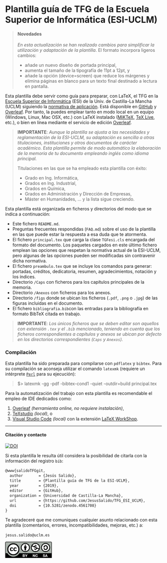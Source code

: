 # Plantilla guía de TFG de la Escuela Superior de Informática (ESI-UCLM)

> #### Novedades
> _En esta actualización se han realizado cambios para simplificar la utilización y adaptación de la plantilla_. El formato incorpora ligeros cambios: 
> - añade un nuevo diseño de portada principal, 
> - aumenta el tamaño de la tipografía de 11pt a 12pt, y
> - añade la opción (device=screen) que reduce los márgenes y elimina páginas en blanco para un texto final destinado a lectura en pantalla.

Esta plantilla debe servir como guía para preparar, con LaTeX, el TFG en la [Escuela Superior de Informática](http://webpub.esi.uclm.es/) (ESI) de la Univ. de Castilla-La Mancha (UCLM) siguiendo la [normativa de aplicación](https://esi.uclm.es/index.php/grado-en-ingenieria-informatica/trabajos-fin-de-grado/). Está disponible en [GitHub](https://github.com/JesusSalido/TFG_ESI_UCLM)  y [Overleaf](https://www.overleaf.com/latex/templates/plantilla-de-tfg-escuela-superior-de-informatica-uclm/phjgscmfqtsw). Por tanto, la puedes emplear tanto en modo local en un equipo (Windows, Linux, Mac OSX, etc.) con LaTeX instalado ([MiKTeX](https://miktex.org/), [TeX Live](https://www.tug.org/texlive/), etc.), o bien en línea mediante el servicio de edición [Overleaf](https://www.overleaf.com/latex/templates/plantilla-de-tfg-escuela-superior-de-informatica-uclm/phjgscmfqtsw).

> __IMPORTANTE__: 
>_Aunque la plantilla se ajusta a las necesidades y reglamentación de la ESI-UCLM, su adaptación es sencilla a otras titulaciones, instituciones y otros documentos de carácter académico. Esta plantilla permite de modo automático la elaboración de la memoria de tu documento empleando inglés como idioma principal._
>
> Titulaciones en las que se ha empleado esta plantilla con éxito:
> - Grado en Ing. Informática,
> - Grados en Ing. Industrial,
> - Grados en Química,
> - Grados en Administración y Dirección de Empresas,
> - Máster en Humanidades, ... y la lista sigue creciendo.

Esta plantilla está organizada en ficheros y directorios del modo que se indica a continuación:
  - Este fichero ``README.md``.
  - Preguntas frecuentes respondidas (``FAQ.md``) sobre el uso de la plantilla en las que puede estar la respuesta a esa duda que te atormenta. 
  - El fichero ``principal.tex`` que carga la clase ``TGFesi.cls`` encargada del formato del documento. Los paquetes cargados en este último fichero emplean las opciones que respetan la normativa actual de la ESI-UCLM, pero algunas de las opciones pueden ser modificadas sin contravenir dicha normativa.
  - El fichero ``preambulo.tex`` que se incluye los comandos para generar:  portadas, créditos, dedicatoria, resumen, agradecimientos, notación y los índices.
  - Directorio ``/Caps`` con ficheros para los capítulos principales de la memoria.
  - Directorio ``/Anexos`` con ficheros para los anexos.
  - Directorio ``/figs`` donde se ubican los ficheros (``.pdf``, ``.png`` o ``.jpg``) de las figuras incluidas en el documento.
  - El fichero ``bibliografia.bib``con las entradas para la bibliografía en formato BibTeX citada en trabajo.

> __IMPORTANTE__: 
>_Los únicos ficheros que se deben editar son aquellos con extensión ``.tex`` y el ``.bib`` mencionado, teniendo en cuenta que los ficheros correspondientes a capítulos y anexos se ubican por defecto en los directorios correspondientes (``Caps`` y ``Anexos``)._


### Compilación 

Esta plantilla ha sido preparada para compilarse con ``pdflatex`` y ``bibtex``. Para su compilación se aconseja utilizar el comando ``latexmk`` (requiere un intérprete [`Perl`](http://strawberryperl.com/) para su ejecución):

> \$> latexmk -gg -pdf -bibtex-cond1 -quiet -outdir=build principal.tex

Para la automatización del trabajo con esta plantilla es recomendable el empleo de IDE dedicados como:
1. [Overleaf](https://www.overleaf.com/) _(herramienta online, no requiere instalación)_,
2. [TeXstudio](https://www.texstudio.org/) _(local)_, o
3. [Visual Studio Code](https://code.visualstudio.com/) _(local)_ con la extensión [LaTeX WorkShop](https://marketplace.visualstudio.com/items?itemName=James-Yu.latex-workshop).

-----
#### Citación y contacto

[![DOI](https://zenodo.org/badge/191907589.svg)](https://zenodo.org/badge/latestdoi/191907589)

Si esta plantilla le resulta útil considera la posibilidad de citarla con la información del registro `bib`:

```
@www{salidoTFGgit,
  author       = {Jesús Salido},
  title        = {Plantilla guía de TFG de la ESI-UCLM},
  year         = {2019},
  editor       = {GitHub},
  organization = {Universidad de Castilla-La Mancha},
  url          = {https://github.com/JesusSalido/TFG_ESI_UCLM},
  doi          = {10.5281/zenodo.4561708}
}
```

Te agradeceré que me comuniques cualquier asunto relacionado con esta plantilla (comentarios, errores, incompatibilidades, mejoras, etc.) a:

`jesus.salido@uclm.es`

<img src="./figs/by-nc-sa.png" width="150">
